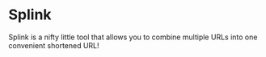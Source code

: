 # Splink
Splink is a nifty little tool that allows you to combine multiple URLs into one convenient shortened URL!
